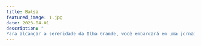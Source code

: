 ```yaml
---
title: Balsa
featured_image: 1.jpg
date: 2023-04-01
description: "
Para alcançar a serenidade da Ilha Grande, você embarcará em uma jornada via balsa, proporcionando uma chegada tranquila. O Espaço Villa Ará complementa essa experiência, oferecendo um serviço de transporte eficiente e acolhedor, garantindo uma chegada suave e memorável à ilha paradisíaca"
---
```


